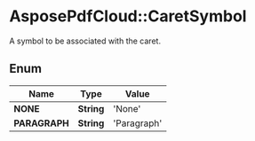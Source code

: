 # AsposePdfCloud::CaretSymbol
A symbol to be associated with the caret.

## Enum
Name | Type | Value
------------ | ------------- | -------------
**NONE** | **String** | 'None'
**PARAGRAPH** | **String** | 'Paragraph'



